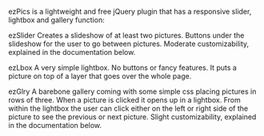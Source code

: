 ezPics is a lightweight and free jQuery plugin that has a responsive slider, lightbox and gallery function:

ezSlider
Creates a slideshow of at least two pictures. Buttons under the slideshow for the user to go between pictures. Moderate customizability, explained in the documentation below.

ezLbox
A very simple lightbox. No buttons or fancy features. It puts a picture on top of a layer that goes over the whole page.

ezGlry
A barebone gallery coming with some simple css placing pictures in rows of three. When a picture is clicked it opens up in a lightbox. From within the lightbox the user can click either on the left or right side of the picture to see the previous or next picture. Slight customizability, explained in the documentation below.